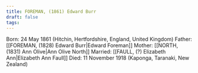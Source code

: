 ```yaml
---
title: FOREMAN, (1861) Edward Burr
draft: false
tags:
---
```

Born: 24 May 1861 (Hitchin, Hertfordshire, England, United Kingdom)
Father: [[FOREMAN, (1828) Edward Burr|Edward Foreman]]
Mother: [[NORTH, (1831) Ann Olive|Ann Olive North]]
Married: [[FAULL, (?) Elizabeth Ann|Elizabeth Ann Faull]]
Died: 11 November 1918 (Kaponga, Taranaki, New Zealand)
